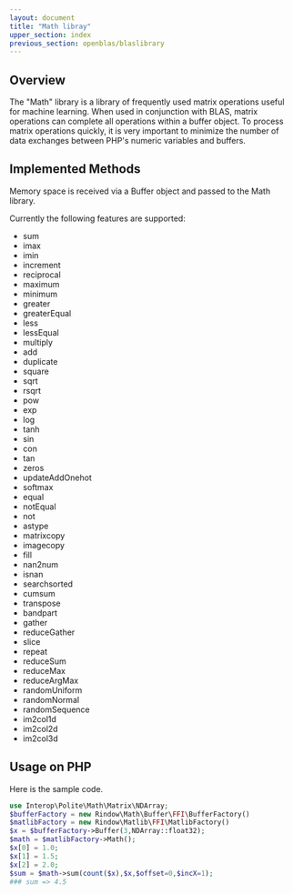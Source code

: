 ```yaml
---
layout: document
title: "Math libray"
upper_section: index
previous_section: openblas/blaslibrary
---
```


Overview
--------
The "Math" library is a library of frequently used matrix operations useful for machine learning.
When used in conjunction with BLAS, matrix operations can complete all operations within a buffer object.
To process matrix operations quickly, it is very important to minimize the number of data exchanges between PHP's numeric variables and buffers.

Implemented Methods
-------------------
Memory space is received via a Buffer object and passed to the Math library.

Currently the following features are supported:

- sum
- imax
- imin
- increment
- reciprocal
- maximum
- minimum
- greater
- greaterEqual
- less
- lessEqual
- multiply
- add
- duplicate
- square
- sqrt
- rsqrt
- pow
- exp
- log
- tanh
- sin
- con
- tan
- zeros
- updateAddOnehot
- softmax
- equal
- notEqual
- not
- astype
- matrixcopy
- imagecopy
- fill
- nan2num
- isnan
- searchsorted
- cumsum
- transpose
- bandpart
- gather
- reduceGather
- slice
- repeat
- reduceSum
- reduceMax
- reduceArgMax
- randomUniform
- randomNormal
- randomSequence
- im2col1d
- im2col2d
- im2col3d


Usage on PHP
------------
Here is the sample code.

```php
use Interop\Polite\Math\Matrix\NDArray;
$bufferFactory = new Rindow\Math\Buffer\FFI\BufferFactory()
$matlibFactory = new Rindow\Matlib\FFI\MatlibFactory()
$x = $bufferFactory->Buffer(3,NDArray::float32);
$math = $matlibFactory->Math();
$x[0] = 1.0;
$x[1] = 1.5;
$x[2] = 2.0;
$sum = $math->sum(count($x),$x,$offset=0,$incX=1);
### sum => 4.5
```
